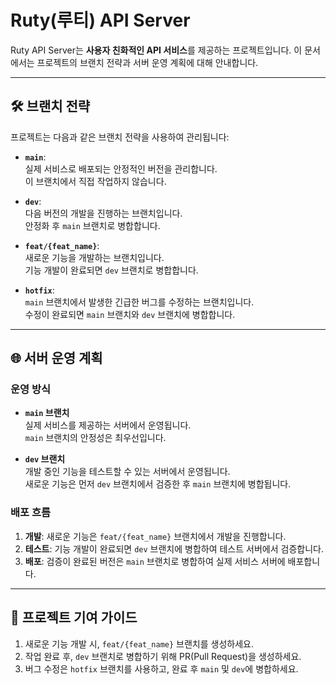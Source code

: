 # Ruty(루티) API Server

Ruty API Server는 **사용자 친화적인 API 서비스**를 제공하는 프로젝트입니다. 이 문서에서는 프로젝트의 브랜치 전략과 서버 운영 계획에 대해 안내합니다.

---

## 🛠️ 브랜치 전략

프로젝트는 다음과 같은 브랜치 전략을 사용하여 관리됩니다:

- **`main`**:  
  실제 서비스로 배포되는 안정적인 버전을 관리합니다.  
  이 브랜치에서 직접 작업하지 않습니다.

- **`dev`**:  
  다음 버전의 개발을 진행하는 브랜치입니다.  
  안정화 후 `main` 브랜치로 병합합니다.

- **`feat/{feat_name}`**:  
  새로운 기능을 개발하는 브랜치입니다.  
  기능 개발이 완료되면 `dev` 브랜치로 병합합니다.

- **`hotfix`**:  
  `main` 브랜치에서 발생한 긴급한 버그를 수정하는 브랜치입니다.  
  수정이 완료되면 `main` 브랜치와 `dev` 브랜치에 병합합니다.

---

## 🌐 서버 운영 계획

### 운영 방식
- **`main` 브랜치**  
  실제 서비스를 제공하는 서버에서 운영됩니다.  
  `main` 브랜치의 안정성은 최우선입니다.

- **`dev` 브랜치**  
  개발 중인 기능을 테스트할 수 있는 서버에서 운영됩니다.  
  새로운 기능은 먼저 `dev` 브랜치에서 검증한 후 `main` 브랜치에 병합됩니다.

### 배포 흐름
1. **개발**: 새로운 기능은 `feat/{feat_name}` 브랜치에서 개발을 진행합니다.
2. **테스트**: 기능 개발이 완료되면 `dev` 브랜치에 병합하여 테스트 서버에서 검증합니다.
3. **배포**: 검증이 완료된 버전은 `main` 브랜치로 병합하여 실제 서비스 서버에 배포합니다.

---

## 📄 프로젝트 기여 가이드
1. 새로운 기능 개발 시, `feat/{feat_name}` 브랜치를 생성하세요.
2. 작업 완료 후, `dev` 브랜치로 병합하기 위해 PR(Pull Request)을 생성하세요.
3. 버그 수정은 `hotfix` 브랜치를 사용하고, 완료 후 `main` 및 `dev`에 병합하세요.
